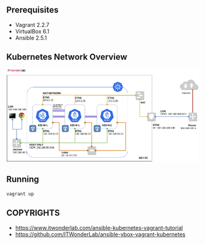 ## Prerequisites

* Vagrant 2.2.7
* VirtualBox 6.1
* Ansible 2.5.1

## Kubernetes Network Overview

![Overview](./ansible-kubernetes-vagrant-tutorial-Overview.png)

## Running

```sh
vagrant up
```

## COPYRIGHTS

* https://www.itwonderlab.com/ansible-kubernetes-vagrant-tutorial
* https://github.com/ITWonderLab/ansible-vbox-vagrant-kubernetes

